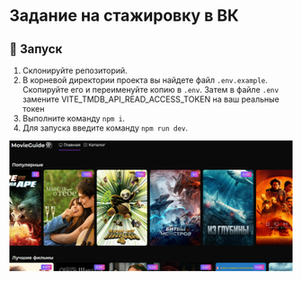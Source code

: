 # Задание на стажировку в ВК

## 🚀 Запуск

1. Cклонируйте репозиторий.
2. В корневой директории проекта вы найдете файл `.env.example`. Скопируйте его и переименуйте копию в `.env`. Затем в файле `.env` замените VITE_TMDB_API_READ_ACCESS_TOKEN на ваш реальные токен
3. Выполните команду `npm i`.
4. Для запуска введите команду `npm run dev`.

![Главный страница](docs/images/home_page.png)
